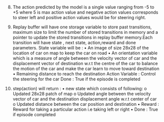 8.  The action predicted by the model is a single value ranging from -5 to +5 where 5 is max action value and negative action values corresponds to steer left and positive action values would be for steering right.

9. Replay buffer will have one storage variable to store past transitions, maximum size to limit the number of stored transitions in memory and a pointer to update the stored transitions in replay buffer memory.Each transition will have state , next state, action,reward and done parameters.
 State variable will be :
•	An image of size 28x28 of the location of car on map to keep the car on road
•	An orientation variable which is a measure of angle between the velocity vector of car and the displacement vector of destination w.r.t the centre of the car to balance the motion of the car and make the car learn to move toward destination
•	Remaining distance to reach the destination
Action Variable : Control the steering for the car
Done : True if the episode is completed

10.  step(action) will return :
•	new state which consists of following:
o	Updated 28x28 patch of map
o	Updated angle between the velocity vector of car and the destination displacement angle w.r.t center of car
o	Updated distance between the car position and destination
•	Reward : Reward for taking a particular action i.e taking left or right
•	Done : True if episode completed




